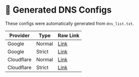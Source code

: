 # 📂 Generated DNS Configs

These configs were automatically generated from `dns_list.txt`.

| Provider | Type | Raw Link |
|----------|------|----------|
| Google | Normal | [Link](https://raw.githubusercontent.com/asgharkapk/DNS-Only-Clash-Meta/main/Generated/Google_Normal.yml) |
| Google | Strict | [Link](https://raw.githubusercontent.com/asgharkapk/DNS-Only-Clash-Meta/main/Generated/Google_Strict.yml) |
| Cloudflare | Normal | [Link](https://raw.githubusercontent.com/asgharkapk/DNS-Only-Clash-Meta/main/Generated/Cloudflare_Normal.yml) |
| Cloudflare | Strict | [Link](https://raw.githubusercontent.com/asgharkapk/DNS-Only-Clash-Meta/main/Generated/Cloudflare_Strict.yml) |